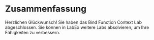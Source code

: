 # Zusammenfassung

Herzlichen Glückwunsch! Sie haben das Bind Function Context Lab abgeschlossen. Sie können in LabEx weitere Labs absolvieren, um Ihre Fähigkeiten zu verbessern.
